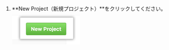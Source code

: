 1. **New Project（新規プロジェクト）**をクリックしてください。 ![新規プロジェクトボタン](/assets/images/help/projects/new-project-button.png)
